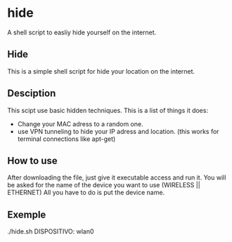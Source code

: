 # hide
A shell script to easliy hide yourself on the internet.

Hide
-------
This is a simple shell script for hide your location on the internet.

Desciption
-----------
This scipt use basic hidden techniques. This is a list of things it does:
- Change your MAC adress to a random one.
- use VPN tunneling to hide your IP adress and location.
(this works for terminal connections like apt-get)

How to use
-----------
After downloading the file, just give it executable access and run it.
You will be asked for the name of the device you want to use (WIRELESS || ETHERNET)
All you have to do is put the device name.

Exemple
--------
./hide.sh
DISPOSITIVO: wlan0
